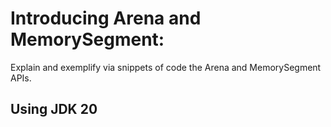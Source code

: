 # Introducing Arena and MemorySegment:

Explain and exemplify via snippets of code the Arena and MemorySegment APIs.

## Using JDK 20